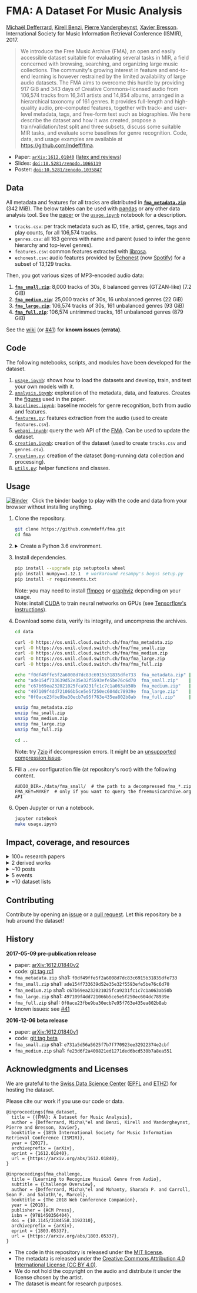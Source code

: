 # FMA: A Dataset For Music Analysis

[Michaël Defferrard](https://deff.ch),
[Kirell Benzi](https://kirellbenzi.com),
[Pierre Vandergheynst](https://people.epfl.ch/pierre.vandergheynst),
[Xavier Bresson](https://www.ntu.edu.sg/home/xbresson). \
International Society for Music Information Retrieval Conference (ISMIR), 2017.

> We introduce the Free Music Archive (FMA), an open and easily accessible
> dataset suitable for evaluating several tasks in MIR, a field concerned with
> browsing, searching, and organizing large music collections. The community's
> growing interest in feature and end-to-end learning is however restrained by
> the limited availability of large audio datasets. The FMA aims to overcome
> this hurdle by providing 917 GiB and 343 days of Creative Commons-licensed
> audio from 106,574 tracks from 16,341 artists and 14,854 albums, arranged in
> a hierarchical taxonomy of 161 genres. It provides full-length and
> high-quality audio, pre-computed features, together with track- and
> user-level metadata, tags, and free-form text such as biographies. We here
> describe the dataset and how it was created, propose a train/validation/test
> split and three subsets, discuss some suitable MIR tasks, and evaluate some
> baselines for genre recognition. Code, data, and usage examples are available
> at <https://github.com/mdeff/fma>.

* Paper: [`arXiv:1612.01840`][paper] ([latex and reviews](https://github.com/mdeff/paper-fma-ismir2017))
* Slides: [`doi:10.5281/zenodo.1066119`](https://doi.org/10.5281/zenodo.1066119)
* Poster: [`doi:10.5281/zenodo.1035847`](https://doi.org/10.5281/zenodo.1035847)

[paper]: https://arxiv.org/abs/1612.01840
[FMA]: https://freemusicarchive.org

## Data

All metadata and features for all tracks are distributed in **[`fma_metadata.zip`]** (342 MiB).
The below tables can be used with [pandas] or any other data analysis tool.
See the [paper] or the [`usage.ipynb`] notebook for a description.
* `tracks.csv`: per track metadata such as ID, title, artist, genres, tags and play counts, for all 106,574 tracks.
* `genres.csv`: all 163 genres with name and parent (used to infer the genre hierarchy and top-level genres).
* `features.csv`: common features extracted with [librosa].
* `echonest.csv`: audio features provided by [Echonest] (now [Spotify]) for a subset of 13,129 tracks.

[pandas]:   https://pandas.pydata.org/
[librosa]:  https://librosa.org/
[spotify]:  https://www.spotify.com/
[echonest]: https://web.archive.org/web/20170519050040/http://the.echonest.com/

Then, you got various sizes of MP3-encoded audio data:

1. **[`fma_small.zip`]**: 8,000 tracks of 30s, 8 balanced genres (GTZAN-like) (7.2 GiB)
2. **[`fma_medium.zip`]**: 25,000 tracks of 30s, 16 unbalanced genres (22 GiB)
3. **[`fma_large.zip`]**: 106,574 tracks of 30s, 161 unbalanced genres (93 GiB)
4. **[`fma_full.zip`]**: 106,574 untrimmed tracks, 161 unbalanced genres (879 GiB)

[`fma_metadata.zip`]: https://os.unil.cloud.switch.ch/fma/fma_metadata.zip
[`fma_small.zip`]:    https://os.unil.cloud.switch.ch/fma/fma_small.zip
[`fma_medium.zip`]:   https://os.unil.cloud.switch.ch/fma/fma_medium.zip
[`fma_large.zip`]:    https://os.unil.cloud.switch.ch/fma/fma_large.zip
[`fma_full.zip`]:     https://os.unil.cloud.switch.ch/fma/fma_full.zip

See the [wiki](https://github.com/mdeff/fma/wiki) (or [#41](https://github.com/mdeff/fma/issues/41)) for **known issues (errata)**.

## Code

The following notebooks, scripts, and modules have been developed for the dataset.

1. [`usage.ipynb`]: shows how to load the datasets and develop, train, and test your own models with it.
2. [`analysis.ipynb`]: exploration of the metadata, data, and features.
   Creates the [figures](https://github.com/mdeff/fma/tree/outputs/figures) used in the paper.
3. [`baselines.ipynb`]: baseline models for genre recognition, both from audio and features.
4. [`features.py`]: features extraction from the audio (used to create `features.csv`).
5. [`webapi.ipynb`]: query the web API of the [FMA]. Can be used to update the dataset.
6. [`creation.ipynb`]: creation of the dataset (used to create `tracks.csv` and `genres.csv`).
7. [`creation.py`]: creation of the dataset (long-running data collection and processing).
8. [`utils.py`]: helper functions and classes.

[`usage.ipynb`]:     https://nbviewer.jupyter.org/github/mdeff/fma/blob/outputs/usage.ipynb
[`analysis.ipynb`]:  https://nbviewer.jupyter.org/github/mdeff/fma/blob/outputs/analysis.ipynb
[`baselines.ipynb`]: https://nbviewer.jupyter.org/github/mdeff/fma/blob/outputs/baselines.ipynb
[`features.py`]:     features.py
[`webapi.ipynb`]:    https://nbviewer.jupyter.org/github/mdeff/fma/blob/outputs/webapi.ipynb
[`creation.ipynb`]:  https://nbviewer.jupyter.org/github/mdeff/fma/blob/outputs/creation.ipynb
[`creation.py`]:     creation.py
[`utils.py`]:        utils.py

## Usage

[![Binder](https://static.mybinder.org/badge_logo.svg)](https://mybinder.org/v2/gh/mdeff/fma/outputs?urlpath=lab/tree/usage.ipynb)
&nbsp; Click the binder badge to play with the code and data from your browser without installing anything.

1. Clone the repository.
    ```sh
    git clone https://github.com/mdeff/fma.git
    cd fma
    ```

1. <details><summary>Create a Python 3.6 environment.</summary>

    ```sh
    # with https://conda.io
    conda create -n fma python=3.6
    conda activate fma

    # with https://github.com/pyenv/pyenv
    pyenv install 3.6.0
    pyenv virtualenv 3.6.0 fma
    pyenv activate fma

    # with https://pipenv.pypa.io
    pipenv --python 3.6
    pipenv shell

    # with https://docs.python.org/3/tutorial/venv.html
    python3.6 -m venv ./env
    source ./env/bin/activate
    ```
    </details>

1. Install dependencies.
    ```sh
    pip install --upgrade pip setuptools wheel
    pip install numpy==1.12.1  # workaround resampy's bogus setup.py
    pip install -r requirements.txt
    ```
    Note: you may need to install [ffmpeg](https://ffmpeg.org/download.html) or [graphviz](https://www.graphviz.org) depending on your usage.\
    Note: install [CUDA](https://en.wikipedia.org/wiki/CUDA) to train neural networks on GPUs (see [Tensorflow's instructions](https://www.tensorflow.org/install/)).

1. Download some data, verify its integrity, and uncompress the archives.
    ```sh
    cd data

    curl -O https://os.unil.cloud.switch.ch/fma/fma_metadata.zip
    curl -O https://os.unil.cloud.switch.ch/fma/fma_small.zip
    curl -O https://os.unil.cloud.switch.ch/fma/fma_medium.zip
    curl -O https://os.unil.cloud.switch.ch/fma/fma_large.zip
    curl -O https://os.unil.cloud.switch.ch/fma/fma_full.zip

    echo "f0df49ffe5f2a6008d7dc83c6915b31835dfe733  fma_metadata.zip" | sha1sum -c -
    echo "ade154f733639d52e35e32f5593efe5be76c6d70  fma_small.zip"    | sha1sum -c -
    echo "c67b69ea232021025fca9231fc1c7c1a063ab50b  fma_medium.zip"   | sha1sum -c -
    echo "497109f4dd721066b5ce5e5f250ec604dc78939e  fma_large.zip"    | sha1sum -c -
    echo "0f0ace23fbe9ba30ecb7e95f763e435ea802b8ab  fma_full.zip"     | sha1sum -c -

    unzip fma_metadata.zip
    unzip fma_small.zip
    unzip fma_medium.zip
    unzip fma_large.zip
    unzip fma_full.zip

    cd ..
    ```

    Note: try [7zip](https://www.7-zip.org) if decompression errors.
    It might be an [unsupported compression issue](https://github.com/mdeff/fma/issues/5).

1. Fill a `.env` configuration file (at repository's root) with the following content.
    ```
    AUDIO_DIR=./data/fma_small/  # the path to a decompressed fma_*.zip
    FMA_KEY=MYKEY  # only if you want to query the freemusicarchive.org API
    ```

1. Open Jupyter or run a notebook.
    ```sh
    jupyter notebook
    make usage.ipynb
    ```

## Impact, coverage, and resources

<details><summary>100+ research papers</summary>

Full list on [Google Scholar](https://scholar.google.com/scholar?cites=13646959466952873682,13785796238335741238,7544459641098681164,5736399534855095976).
Some picks below.

* [Zero-shot Learning for Audio-based Music Classification and Tagging](https://arxiv.org/abs/1907.02670)
* [One deep music representation to rule them all? A comparative analysis of different representation learning strategies](https://doi.org/10.1007/s00521-019-04076-1)
* [Deep Learning for Audio-Based Music Classification and Tagging: Teaching Computers to Distinguish Rock from Bach](https://sci-hub.tw/10.1109/MSP.2018.2874383)
* [Learning Discrete Structures for Graph Neural Networks](https://arxiv.org/abs/1903.11960)
* [A context encoder for audio inpainting](https://arxiv.org/abs/1810.12138)
* [OpenMIC-2018: An Open Data-set for Multiple Instrument Recognition](https://archives.ismir.net/ismir2018/paper/000248.pdf)
* [Detecting Music Genre Using Extreme Gradient Boosting](https://doi.org/10.1145/3184558.3191822)
* [Transfer Learning of Artist Group Factors to Musical Genre Classification](https://doi.org/10.1145/3184558.3191823)
* [Learning to Recognize Musical Genre from Audio: Challenge Overview](https://arxiv.org/abs/1803.05337)
* [Representation Learning of Music Using Artist Labels](https://arxiv.org/abs/1710.06648)

</details>

<details><summary>2 derived works</summary>

* [OpenMIC-2018: An Open Data-set for Multiple Instrument Recognition](https://github.com/cosmir/openmic-2018)
* [ConvNet features](https://github.com/keunwoochoi/FMA_convnet_features) from [Transfer learning for music classification and regression tasks](https://arxiv.org/abs/1703.09179)

</details>

<details><summary>~10 posts</summary>

* [Music Genre Classification With TensorFlow](https://towardsdatascience.com/music-genre-classification-with-tensorflow-3de38f0d4dbb), Towards Data Science, 2020-08-11.
* [Music Genre Classification: Transformers vs Recurrent Neural Networks](https://towardsdatascience.com/music-genre-classification-transformers-vs-recurrent-neural-networks-631751a71c58), Towards Data Science, 2020-06-14.
* [Using CNNs and RNNs for Music Genre Recognition](https://towardsdatascience.com/using-cnns-and-rnns-for-music-genre-recognition-2435fb2ed6af), Towards Data Science, 2018-12-13.
* [Over 1.5 TB’s of Labeled Audio Datasets](https://towardsdatascience.com/a-data-lakes-worth-of-audio-datasets-b45b88cd4ad), Towards Data Science, 2018-11-13.
* [Discovering Descriptive Music Genres Using K-Means Clustering](https://medium.com/latinxinai/discovering-descriptive-music-genres-using-k-means-clustering-d19bdea5e443), Medium, 2018-04-09.
* [25 Open Datasets for Deep Learning Every Data Scientist Must Work With](https://www.analyticsvidhya.com/blog/2018/03/comprehensive-collection-deep-learning-datasets/), Analytics Vidhya, 2018-03-29.
* [Learning Music Genres](https://medium.com/@diegoagher/learning-music-genres-5ab1cabadfed), Medium, 2017-12-13.
* [music2vec: Generating Vector Embeddings for Genre-Classification Task](https://medium.com/@rajatheb/music2vec-generating-vector-embedding-for-genre-classification-task-411187a20820), Medium, 2017-11-28.
* [A Music Information Retrieval Dataset, Made With FMA](https://web.archive.org/web/20190907182116/http://freemusicarchive.org/member/cheyenne_h/blog/A_Music_Information_Retrieval_Dataset_Made_With_FMA), freemusicarchive.org, 2017-05-22.
* [Pre-publication release announced](https://twitter.com/m_deff/status/861985446116589569), twitter.com, 2017-05-09.
* [FMA: A Dataset For Music Analysis](https://tensorflow.blog/2017/03/14/fma-a-dataset-for-music-analysis), tensorflow.blog, 2017-03-14.
* [Beta release discussed](https://twitter.com/YadFaeq/status/829406463286063104), twitter.com, 2017-02-08.
* [FMA Data Set for Researchers Released](https://web.archive.org/web/20190826112752/http://freemusicarchive.org/member/cheyenne_h/blog/FMA_Dataset_for_Researchers), freemusicarchive.org, 2016-12-15.

</details>

<details><summary>5 events</summary>

* [Summer Workshop](https://hcdigitalscholarship.github.io/audio-files) by the [Haverford Digital Scholarship Library](https://www.haverford.edu/library/digital-scholarship), 2020-07.
* [Genre recognition challenge](https://www.crowdai.org/challenges/www-2018-challenge-learning-to-recognize-musical-genre) at the [Web Conference](https://www2018.thewebconf.org/program/challenges-track/), Lyon, 2018-04.
* [Slides](https://doi.org/10.5281/zenodo.1066119) presented at the [Data Jam days](http://datajamdays.org), Lausanne, 2017-11-24.
* [Poster](https://doi.org/10.5281/zenodo.1035847) presented at [ISMIR 2017](https://ismir2017.ismir.net), Suzhou, 2017-10-24.
* [Slides](https://doi.org/10.5281/zenodo.999353) for the [Open Science in Practice](https://osip2017.epfl.ch) summer school at EPFL, 2017-09-29.

</details>

<details><summary>~10 dataset lists</summary>

* <https://github.com/caesar0301/awesome-public-datasets>
* <https://archive.ics.uci.edu/ml/datasets/FMA:+A+Dataset+For+Music+Analysis>
* <http://deeplearning.net/datasets>
* <http://www.audiocontentanalysis.org/data-sets>
* <https://github.com/ismir/mir-datasets>
* <https://teachingmir.wikispaces.com/Datasets>
* <https://en.wikipedia.org/wiki/List_of_datasets_for_machine_learning_research>
* <https://loc.gov/item/2018655052>
* <https://cloudlab.atlassian.net/wiki/display/datasets/FMA:+A+Dataset+For+Music+Analysis>
* <https://www.datasetlist.com>
* <https://data-flair.training/blogs/deep-learning-project-ideas>

</details>

## Contributing

Contribute by opening an [issue](https://github.com/mdeff/fma/issues) or a [pull request](https://github.com/mdeff/fma/pulls).
Let this repository be a hub around the dataset!

## History

**2017-05-09 pre-publication release**
* paper: [arXiv:1612.01840v2](https://arxiv.org/abs/1612.01840v2)
* code: [git tag rc1](https://github.com/mdeff/fma/releases/tag/rc1)
* `fma_metadata.zip` sha1: `f0df49ffe5f2a6008d7dc83c6915b31835dfe733`
* `fma_small.zip`    sha1: `ade154f733639d52e35e32f5593efe5be76c6d70`
* `fma_medium.zip`   sha1: `c67b69ea232021025fca9231fc1c7c1a063ab50b`
* `fma_large.zip`    sha1: `497109f4dd721066b5ce5e5f250ec604dc78939e`
* `fma_full.zip`     sha1: `0f0ace23fbe9ba30ecb7e95f763e435ea802b8ab`
* known issues: see [#41](https://github.com/mdeff/fma/issues/41)

**2016-12-06 beta release**
* paper: [arXiv:1612.01840v1](https://arxiv.org/abs/1612.01840v1)
* code: [git tag beta](https://github.com/mdeff/fma/releases/tag/beta)
* `fma_small.zip`  sha1: `e731a5d56a5625f7b7f770923ee32922374e2cbf`
* `fma_medium.zip` sha1: `fe23d6f2a400821ed1271ded6bcd530b7a8ea551`

## Acknowledgments and Licenses

We are grateful to the [Swiss Data Science Center] ([EPFL] and [ETHZ]) for hosting the dataset.

Please cite our work if you use our code or data.

```
@inproceedings{fma_dataset,
  title = {{FMA}: A Dataset for Music Analysis},
  author = {Defferrard, Micha\"el and Benzi, Kirell and Vandergheynst, Pierre and Bresson, Xavier},
  booktitle = {18th International Society for Music Information Retrieval Conference (ISMIR)},
  year = {2017},
  archiveprefix = {arXiv},
  eprint = {1612.01840},
  url = {https://arxiv.org/abs/1612.01840},
}
```

```
@inproceedings{fma_challenge,
  title = {Learning to Recognize Musical Genre from Audio},
  subtitle = {Challenge Overview},
  author = {Defferrard, Micha\"el and Mohanty, Sharada P. and Carroll, Sean F. and Salath\'e, Marcel},
  booktitle = {The 2018 Web Conference Companion},
  year = {2018},
  publisher = {ACM Press},
  isbn = {9781450356404},
  doi = {10.1145/3184558.3192310},
  archiveprefix = {arXiv},
  eprint = {1803.05337},
  url = {https://arxiv.org/abs/1803.05337},
}
```

* The code in this repository is released under the [MIT license](LICENSE.txt).
* The metadata is released under the [Creative Commons Attribution 4.0 International License (CC BY 4.0)][ccby40].
* We do not hold the copyright on the audio and distribute it under the license chosen by the artist.
* The dataset is meant for research purposes.

[ccby40]: https://creativecommons.org/licenses/by/4.0
[Swiss Data Science Center]: https://datascience.ch/collaboration-and-partnerships
[EPFL]: https://www.epfl.ch
[ETHZ]: https://www.ethz.ch

